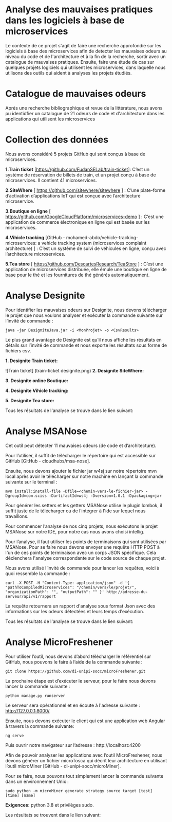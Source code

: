 # Analyse des mauvaises pratiques dans les logiciels à base de microservices

Le contexte de ce projet s'agit de faire une recherche approfondie sur les logiciels à base des microservices afin de detecter les mauvaises odeurs au niveau du code et de l'architecture et à la fin de la recherche, sortir avec un catalogue de mauvaises pratiques. Ensuite, faire une étude de cas sur quelques projets logiciels qui utilisent les microservices, dans laquelle nous utilisons des outils qui aident à analyses les projets étudiés.

# Catalogue de mauvaises odeurs
Aprés une recherche bibliographique et revue de la littérature, nous avons pu identidfier un catalogue de 21 odeurs de code et d'architecture dans les applications qui utilisent les microservices

# Collection des données

Nous avons considéré 5 projets GitHub qui sont conçus à base de microservices.

**1.Train ticket** [https://github.com/FudanSELab/train-ticket]: C’est un système de réservation de billets de train, et un projet conçu à base de microservices. Il contient 41 microservices. 

**2.SiteWhere** [ https://github.com/sitewhere/sitewhere ] : C’une plate-forme d’activation d’applications IoT qui est conçue avec l’architecture microservice. 

**3.Boutique en ligne** [ https://github.com/GoogleCloudPlatform/microservices-demo ] : C’est une application de commerce électronique en ligne qui est basée sur les microservices.  

**4.Vihicle tracking** [GitHub - mohamed-abdo/vehicle-tracking-microservices: a vehicle tracking system (microservices complaint architecture) ] : C’est un système de suivi de véhicules en ligne, conçu avec l’architecture microservices.  

**5.Tea store** [ https://github.com/DescartesResearch/TeaStore ] : C’est une application de microservices distribuée, elle émule une boutique en ligne de base pour le thé et les fournitures de thé générés automatiquement. 


# Analyse Designite

Pour identifier les mauvaises odeurs sur Designite, nous devons télécharger le projet que nous voulons analyser et exécuter la commande suivante sur l’invité de commande : 

  `java -jar DesigniteJava.jar -i <MonProjet> -o <CsvResults>` 
  
Le plus grand avantage de Designite est qu’il nous affiche les résultats en détails sur l’invité de commande et nous exporte les résultats sous forme de fichiers csv.

**1. Designite Train ticket:**

![Train ticket] (train-ticket designite.png)
**2. Designite SiteWhere:**

**3. Designite online Boutique:**

**4. Designite Vihicle tracking:**

**5. Designite Tea store:**


Tous les résultats de l'analyse se trouve dans le lien suivant: 



# Analyse MSANose

Cet outil peut détecter 11 mauvaises odeurs (de code et d’architecture).  

Pour l’utiliser, il suffit de télécharger le répertoire qui est accessible sur GitHub [GitHub - cloudhubs/msa-nose]. 

Ensuite, nous devons ajouter le fichier jar w4sj sur notre répertoire mvn local après avoir le télécharger sur notre machine en lançant la commande suivante sur le terminal : 

`mvn install:install-file -Dfile=<chemin-vers-le-fichier-jar> -DgroupId=com.sciss -DartifactId=ws4j -Dversion=1.0.1 -Dpackaging=jar`

Pour générer les setters et les getters MSANose utilise le plugin lombok, il suffit juste de le télécharger ou de l’intégrer à l'ide sur lequel nous travaillons.  

Pour commencer l’analyse de nos cinq projets, nous exécutons le projet MSANose sur notre IDE, pour notre cas nous avons choisi intellig.  

Pour l’analyse, il faut utiliser les points de terminaisons qui sont utilisées par MSANose. Pour se faire nous devons envoyer une requête HTTP POST à l'un de ces points de terminaison avec un corps JSON spécifique. Cela déclenchera l'analyse correspondante sur le code source de chaque projet. 

Nous avons utilisé l’invité de commande pour lancer les requêtes, voici à quoi ressemble la commande :  

`curl -X POST -H "Content-Type: application/json" -d '{ "pathToCompiledMicroservices": "/chemin/vers/le/projet/", "organizationPath": "", "outputPath": "" }' http://adresse-du-serveur/api/v1/rapport`

La requête retournera un rapport d'analyse sous format Json avec des informations sur les odeurs détectées et leurs temps d'exécution. 

Tous les résultats de l'analyse se trouve dans le lien suivant: 




# Analyse MicroFreshener

Pour utiliser l’outil, nous devons d’abord télécharger le référentiel sur GitHub, nous pouvons le faire à l’aide de la commande suivante : 

`git clone https://github.com/di-unipi-socc/microFreshener.git`  

La prochaine étape est d’exécuter le serveur, pour le faire nous devons lancer la commande suivante :  

`python manage.py runserver`

Le serveur sera opérationnel et en écoute à l'adresse suivante : http://127.0.0.1:8000/ 

Ensuite, nous devons exécuter le client qui est une application web Angular à travers la commande suivante:

`ng serve`

Puis ouvrir notre navigateur sur l’adresse : http://localhost:4200 

Afin de pouvoir analyser les applications avec l’outil MicroFreshener, nous devons générer un fichier microTosca qui décrit leur architecture en utilisant l’outil microMiner [GitHub - di-unipi-socc/microMiner]. 

Pour se faire, nous pouvons tout simplement lancer la commande suivante dans un environnement Unix : 

`sudo python -m microMiner generate strategy source target [test] [time] [name]`

**Exigences:** python 3.8 et privilèges sudo.



Les résultats se trouvent dans le lien suivant: 

